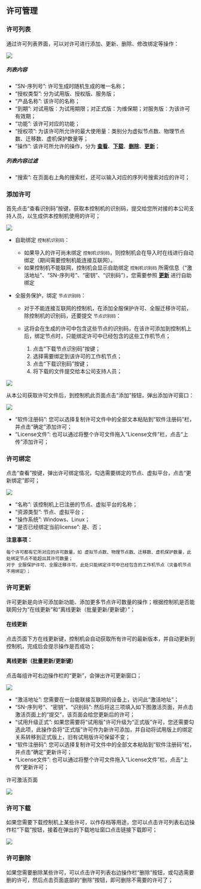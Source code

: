 ## 许可管理

### 许可列表

通过许可列表界面，可以对许可进行添加、更新、删除、修改绑定等操作：

![](/assets/V7.1.2019010909.png)

##### 列表内容

* “SN-序列号”: 许可生成时随机生成的唯一名称；
* “授权类型”: 分为试用版、授权版、服务版；
* “产品名称”: 该许可的名称；
* “到期”: 对试用版：为试用期限；对正式版：为维保期；对服务版：为该许可有效期；
* “功能”: 该许可对应的功能；
* “授权项”: 为该许可所允许的最大使用量：类别分为虚拟节点数、物理节点数、迁移数、虚机保护数量等； 
* “操作”: 该许可所允许的操作，分为 **[查看](#许可绑定)**、**[下载](#许可下载)**、**[删除](#许可删除)**、**[更新](#许可更新)**； 

##### 列表内容过滤

* “搜索”: 在页面右上角的搜索栏，还可以输入对应的序列号搜索对应的许可；

### 添加许可

首先点击“查看识别码”按键，获取本控制机的识别码，提交给您所对接的本公司支持人员，以生成供本控制机使用的许可；

![](/assets/V7.018120403.png)

* 自助绑定 `控制机识别码`：
  * 如果导入的许可尚未绑定 `控制机识别码`，则控制机会在导入时在线进行自动绑定（期间需要控制机能连接互联网）。
  * 如果控制机不能联网，控制机会显示自助绑定 `控制机识别码` 所需信息（“激活地址”、“SN-序列号”、“密钥”、“识别码”），您需要参照 **[更新](#离线更新（批量更新/更新键）)** 进行自助绑定

* 全服务保护，绑定 `节点识别码`：
  * 对于不能连接互联网的控制机，在添加全服保护许可、全服迁移许可前，除控制机的识别码，还要提交 `节点识别码`：
  * 这将会在生成的许可中包含这些节点的识别码，在该许可添加到控制机上后，绑定节点时，只能绑定许可中已经包含的这些工作机节点；

    1. 点击“下载节点识别码”按键；
    2. 选择需要绑定到该许可的工作机节点；
    3. 点击“下载识别码”按键；
    4. 将下载的文件提交给本公司支持人员；

![](/assets/V7.018120404.png)

从本公司获取许可文件后，到控制机此页面点击“添加”按钮，弹出添加许可窗口：

![](/assets/V7.018120402.png)

* “软件注册码”: 您可以选择复制许可文件中的全部文本粘贴到“软件注册码”栏，并点击“确定”添加许可；
* “License文件”: 也可以通过将整个许可文件拖入“License文件”栏，点击“上传”添加许可；

### 许可绑定

点击“查看”按键，弹出许可绑定情况，勾选需要绑定的节点、虚拟平台，点击“更新绑定”即可；

![](/assets/V7.018120407.png)

* “名称”: 该控制机上已注册的节点、虚拟平台的名称；
* “资源类型”: 节点、虚拟平台；
* “操作系统”: Windows、Linux；
* “是否已经绑定当前license”: 是、否；

**注意事项：**
```
每个许可都有它所对应的许可数量，如 虚拟节点数、物理节点数、迁移数、虚机保护数量，此处绑定节点不能超出其许可数量；
对于 全服保护许可、全服迁移许可，此处只能绑定许可中已经包含的工作机节点（灾备机节点不用绑定）；
```
### 许可更新

许可更新是向许可添加新功能、添加更多节点许可数量的操作；根据控制机是否能联网分为“在线更新”和“离线更新（批量更新/更新键）”；

#### 在线更新

点击页面下方在线更新键，控制机会自动获取所有许可的最新版本，并自动更新到控制机，完成后会提示操作是否成功；

#### 离线更新（批量更新/更新键）

点击每组许可右边操作栏的“更新”，会弹出许可更新窗口；

![](/assets/V7.018120409.png)

* “激活地址”: 您需要在一台能联接互联网的设备上，访问此“激活地址”；
* “SN-序列号”、“密钥”、“识别码”: 然后将这三项填入如下图激活页面，并点击激活页面上的“提交”，该页面会给您更新后的许可；
* “试用升级正式”: 如果您需要将“试用版”许可升级为“正式版”许可，您还需要勾选此项，此操作会将“正式版”许可作为新许可添加，并自动将试用版上的绑定关系转移到正式版上，旧有试用版许可保留不变；
* “软件注册码”: 您可以选择复制许可文件中的全部文本粘贴到“软件注册码”栏，并点击“确定”更新许可；
* “License文件”: 也可以通过将整个许可文件拖入“License文件”栏，点击“上传”更新许可；

许可激活页面

![](/assets/V7.018120410.png)

### 许可下载

如果您需要下载控制机上某些许可，以作存档等用途，您可以点击许可列表右边操作栏“下载”按钮，接着在弹出的下载地址窗口点击链接下载即可；

![](/assets/V7.018120408.png)

### 许可删除

如果您需要删除某些许可，可以点击许可列表右边操作栏“删除”按钮，或勾选需要删的许可，然后点击页面底部的“删除”按钮，即可删除不需要的许可了；
